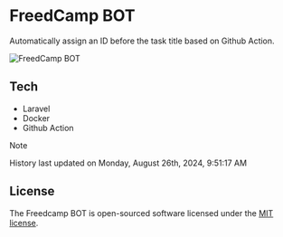 # FreedCamp BOT

Automatically assign an ID before the task title based on Github Action.

![FreedCamp BOT](https://repository-images.githubusercontent.com/737932867/7d34798b-2680-471c-b089-a78a718d3d6a)

## Tech

- Laravel
- Docker
- Github Action

> [!NOTE]  
> History last updated on Monday, August 26th, 2024, 9:51:17 AM

## License

The Freedcamp BOT is open-sourced software licensed under the [MIT license](https://opensource.org/licenses/MIT).
